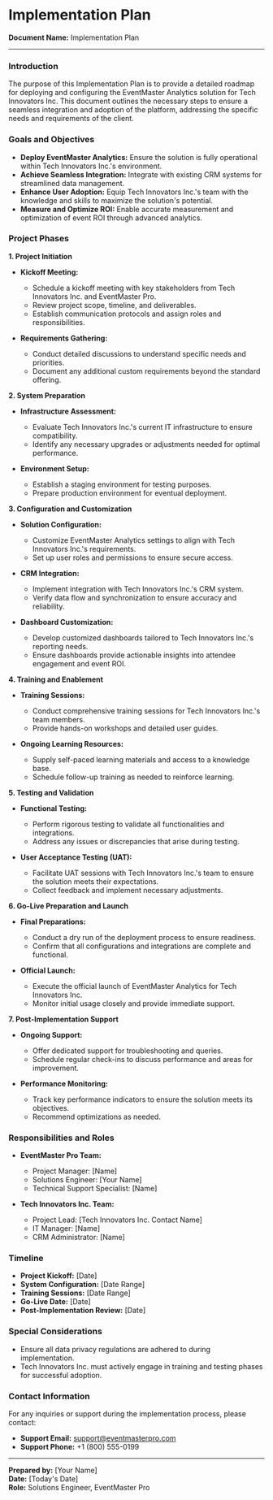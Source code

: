 # Implementation Plan

**Document Name:** Implementation Plan

---

### Introduction

The purpose of this Implementation Plan is to provide a detailed roadmap for deploying and configuring the EventMaster Analytics solution for Tech Innovators Inc. This document outlines the necessary steps to ensure a seamless integration and adoption of the platform, addressing the specific needs and requirements of the client.

### Goals and Objectives

- **Deploy EventMaster Analytics:** Ensure the solution is fully operational within Tech Innovators Inc.'s environment.
- **Achieve Seamless Integration:** Integrate with existing CRM systems for streamlined data management.
- **Enhance User Adoption:** Equip Tech Innovators Inc.'s team with the knowledge and skills to maximize the solution's potential.
- **Measure and Optimize ROI:** Enable accurate measurement and optimization of event ROI through advanced analytics.

### Project Phases

**1. Project Initiation**

- **Kickoff Meeting:**
  - Schedule a kickoff meeting with key stakeholders from Tech Innovators Inc. and EventMaster Pro.
  - Review project scope, timeline, and deliverables.
  - Establish communication protocols and assign roles and responsibilities.

- **Requirements Gathering:**
  - Conduct detailed discussions to understand specific needs and priorities.
  - Document any additional custom requirements beyond the standard offering.

**2. System Preparation**

- **Infrastructure Assessment:**
  - Evaluate Tech Innovators Inc.'s current IT infrastructure to ensure compatibility.
  - Identify any necessary upgrades or adjustments needed for optimal performance.

- **Environment Setup:**
  - Establish a staging environment for testing purposes.
  - Prepare production environment for eventual deployment.

**3. Configuration and Customization**

- **Solution Configuration:**
  - Customize EventMaster Analytics settings to align with Tech Innovators Inc.'s requirements.
  - Set up user roles and permissions to ensure secure access.

- **CRM Integration:**
  - Implement integration with Tech Innovators Inc.'s CRM system.
  - Verify data flow and synchronization to ensure accuracy and reliability.

- **Dashboard Customization:**
  - Develop customized dashboards tailored to Tech Innovators Inc.'s reporting needs.
  - Ensure dashboards provide actionable insights into attendee engagement and event ROI.

**4. Training and Enablement**

- **Training Sessions:**
  - Conduct comprehensive training sessions for Tech Innovators Inc.'s team members.
  - Provide hands-on workshops and detailed user guides.

- **Ongoing Learning Resources:**
  - Supply self-paced learning materials and access to a knowledge base.
  - Schedule follow-up training as needed to reinforce learning.

**5. Testing and Validation**

- **Functional Testing:**
  - Perform rigorous testing to validate all functionalities and integrations.
  - Address any issues or discrepancies that arise during testing.

- **User Acceptance Testing (UAT):**
  - Facilitate UAT sessions with Tech Innovators Inc.'s team to ensure the solution meets their expectations.
  - Collect feedback and implement necessary adjustments.

**6. Go-Live Preparation and Launch**

- **Final Preparations:**
  - Conduct a dry run of the deployment process to ensure readiness.
  - Confirm that all configurations and integrations are complete and functional.

- **Official Launch:**
  - Execute the official launch of EventMaster Analytics for Tech Innovators Inc.
  - Monitor initial usage closely and provide immediate support.

**7. Post-Implementation Support**

- **Ongoing Support:**
  - Offer dedicated support for troubleshooting and queries.
  - Schedule regular check-ins to discuss performance and areas for improvement.

- **Performance Monitoring:**
  - Track key performance indicators to ensure the solution meets its objectives.
  - Recommend optimizations as needed.

### Responsibilities and Roles

- **EventMaster Pro Team:**
  - Project Manager: [Name]
  - Solutions Engineer: [Your Name]
  - Technical Support Specialist: [Name]

- **Tech Innovators Inc. Team:**
  - Project Lead: [Tech Innovators Inc. Contact Name]
  - IT Manager: [Name]
  - CRM Administrator: [Name]

### Timeline

- **Project Kickoff:** [Date]
- **System Configuration:** [Date Range]
- **Training Sessions:** [Date Range]
- **Go-Live Date:** [Date]
- **Post-Implementation Review:** [Date]

### Special Considerations

- Ensure all data privacy regulations are adhered to during implementation.
- Tech Innovators Inc. must actively engage in training and testing phases for successful adoption.

### Contact Information

For any inquiries or support during the implementation process, please contact:

- **Support Email:** support@eventmasterpro.com
- **Support Phone:** +1 (800) 555-0199

---

**Prepared by:** [Your Name]  
**Date:** [Today's Date]  
**Role:** Solutions Engineer, EventMaster Pro